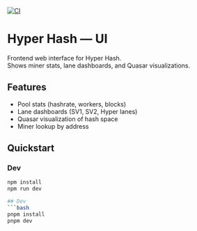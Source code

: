 [![CI](https://github.com/hyperhash-org/hyperhash-ui/actions/workflows/ci.yml/badge.svg?branch=main)](https://github.com/hyperhash-org/hyperhash-ui/actions/workflows/ci.yml)

# Hyper Hash — UI

Frontend web interface for Hyper Hash.  
Shows miner stats, lane dashboards, and Quasar visualizations.

## Features
- Pool stats (hashrate, workers, blocks)
- Lane dashboards (SV1, SV2, Hyper lanes)
- Quasar visualization of hash space
- Miner lookup by address

## Quickstart

### Dev
```bash
npm install
npm run dev

## Dev
```bash
pnpm install
pnpm dev
